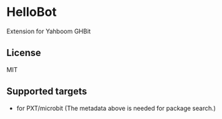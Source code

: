 # HelloBot

Extension for Yahboom GHBit

## License

MIT

## Supported targets

* for PXT/microbit
(The metadata above is needed for package search.)
